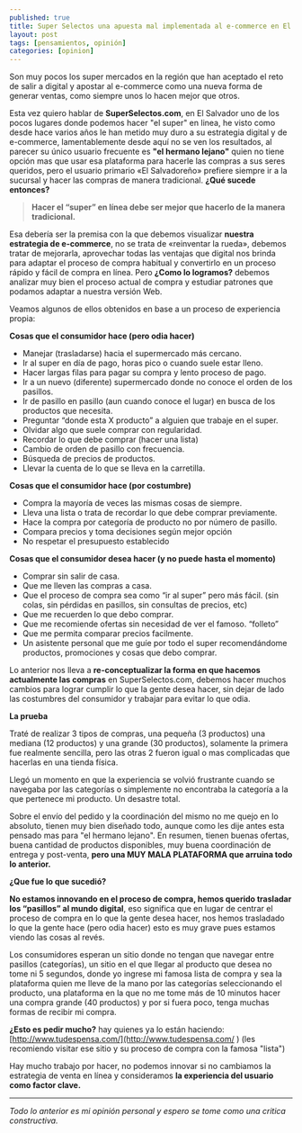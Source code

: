 ```yaml
---
published: true
title: Super Selectos una apuesta mal implementada al e-commerce en El Salvador
layout: post
tags: [pensamientos, opinión]
categories: [opinion]
---
```

Son muy pocos los super mercados en la región que han aceptado el reto de salir a digital y apostar al e-commerce como una nueva forma de generar ventas, como siempre unos lo hacen mejor que otros. 

Esta vez quiero hablar de **SuperSelectos.com**, en El Salvador uno de los pocos lugares donde podemos hacer "el super" en linea, he visto como desde hace varios años le han metido muy duro a su estrategia digital y de e-commerce, lamentablemente desde aquí no se ven los resultados, al parecer su único usuario frecuente es **"el hermano lejano"** quien no tiene opción mas que usar esa plataforma para hacerle las compras a sus seres queridos, pero el usuario primario «El Salvadoreño» prefiere siempre ir a la sucursal y hacer las compras de manera tradicional. **¿Qué sucede entonces?**

> **Hacer el “super” en línea debe ser mejor que hacerlo de la manera tradicional.**

Esa debería ser la premisa con la que debemos visualizar **nuestra estrategia de e-commerce**, no se trata de «reinventar la rueda», debemos tratar de mejorarla, aprovechar todas las ventajas que digital nos brinda para adaptar el proceso de compra habitual y convertirlo en un proceso rápido y fácil de compra en línea. Pero **¿Como lo logramos?** debemos analizar muy bien el proceso actual de compra y estudiar patrones que podamos adaptar a nuestra versión Web. 

Veamos algunos de ellos obtenidos en base a un proceso de experiencia propia:

**Cosas que el consumidor hace (pero odia hacer)**

* Manejar (trasladarse) hacia el supermercado más cercano.
* Ir al super en día de pago, horas pico o cuando suele estar lleno.
* Hacer largas filas para pagar su compra y lento proceso de pago.
* Ir a un nuevo (diferente) supermercado donde no conoce el orden de los pasillos.
* Ir de pasillo en pasillo (aun cuando conoce el lugar) en busca de los productos que necesita.
* Preguntar “donde esta X producto” a alguien que trabaje en el super.
* Olvidar algo que suele comprar con regularidad.
* Recordar lo que debe comprar (hacer una lista)
* Cambio de orden de pasillo con frecuencia.
* Búsqueda de precios de productos.
* Llevar la cuenta de lo que se lleva en la carretilla.

**Cosas que el consumidor hace (por costumbre)**

* Compra la mayoría de veces las mismas cosas de siempre.
* Lleva una lista o trata de recordar lo que debe comprar previamente.
* Hace la compra por categoría de producto no por número de pasillo.
* Compara precios y toma decisiones según mejor opción
* No respetar el presupuesto establecido

**Cosas que el consumidor desea hacer (y no puede hasta el momento)**

* Comprar sin salir de casa.
* Que me lleven las compras a casa.
* Que el proceso de compra sea como “ir al super” pero más fácil. (sin colas, sin pérdidas en pasillos, sin consultas de precios, etc)
* Que me recuerden lo que debo comprar.
* Que me recomiende ofertas sin necesidad de ver el famoso. “folleto”
* Que me permita comparar precios facilmente.
* Un asistente personal que me guíe por todo el super recomendándome productos, promociones y cosas que debo comprar.

Lo anterior nos lleva a **re-conceptualizar la forma en que hacemos actualmente las compras** en SuperSelectos.com, debemos hacer muchos cambios para lograr cumplir lo que la gente desea hacer, sin dejar de lado las costumbres del consumidor y trabajar para evitar lo que odia.

**La prueba**

Traté de realizar 3 tipos de compras, una pequeña (3 productos) una mediana (12 productos) y una grande (30 productos), solamente la primera fue realmente sencilla, pero las otras 2 fueron igual o mas complicadas que hacerlas en una tienda física.

Llegó un momento en que la experiencia se volvió frustrante cuando se navegaba por las categorías o simplemente no encontraba la categoría a la que pertenece mi producto. Un desastre total.

Sobre el envío del pedido y la coordinación del mismo no me quejo en lo absoluto, tienen muy bien diseñado todo, aunque como les dije antes esta pensado mas para "el hermano lejano". En resumen, tienen buenas ofertas, buena cantidad de productos disponibles, muy buena coordinación de entrega y post-venta, **pero una MUY MALA PLATAFORMA que arruina todo lo anterior.**

**¿Que fue lo que sucedió?**

**No estamos innovando en el proceso de compra, hemos querido trasladar los “pasillos” al mundo digital**, eso significa que en lugar de centrar el proceso de compra en lo que la gente desea hacer, nos hemos trasladado lo que la gente hace (pero odia hacer) esto es muy grave pues estamos viendo las cosas al revés.

Los consumidores esperan un sitio donde no tengan que navegar entre pasillos (categorías), un sitio en el que llegar al producto que desea no tome ni 5 segundos, donde yo ingrese mi famosa lista de compra y sea la plataforma quien me lleve de la mano por las categorías seleccionando el producto, una plataforma en la que no me tome más de 10 minutos hacer una compra grande (40 productos) y por si fuera poco, tenga muchas formas de recibir mi compra. 

**¿Esto es pedir mucho?** hay quienes ya lo están haciendo: [http://www.tudespensa.com/](http://www.tudespensa.com/ ) (les recomiendo visitar ese sitio y su proceso de compra con la famosa "lista")

Hay mucho trabajo por hacer, no podemos innovar si no cambiamos la estrategia de venta en línea y consideramos **la experiencia del usuario como factor clave.**

-----
*Todo lo anterior es mi opinión personal y espero se tome como una critica constructiva.*
